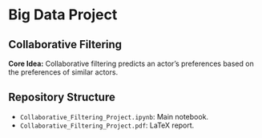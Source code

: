 # Big Data Project

## Collaborative Filtering

**Core Idea:** Collaborative filtering predicts an actor’s preferences based on the preferences of similar actors.

## Repository Structure
- `Collaborative_Filtering_Project.ipynb`: Main notebook.
- `Collaborative_Filtering_Project.pdf`: LaTeX report.

